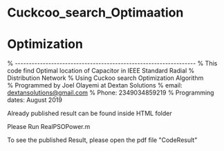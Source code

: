 # Cuckcoo_search_Optimaation
# Optimization
% -----------------------------------------------------------------
% This code find Optimal location of Capacitor in IEEE Standard Radial
% Distribution Network
% Using Cuckoo search Optimization Algorithm   
% Programmed by Joel Olayemi at Dextan Solutions
% email: dextansolutions@gmail.com
% Phone: 2349034859219
% Programming dates: August 2019 

Already published result can be found inside HTML folder

Please Run RealPSOPower.m

To see the published Result, please open the pdf file "CodeResult"
